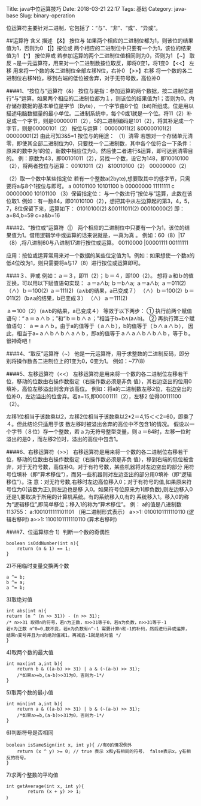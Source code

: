 Title: java中位运算技巧
Date: 2018-03-21 22:17
Tags: 基础
Category: java-base
Slug: binary-operation



位运算符主要针对二进制，它包括了：“与”、“非”、“或”、“异或”。

##运算符 含义 描述
【&】 按位与 如果两个相应的二进制位都为1，则该位的结果值为1，否则为0
【|】按位或 两个相应的二进制位中只要有一个为1，该位的结果值为1
【^】 按位异或 若参加运算的两个二进制位值相同则为0，否则为1
【~】 取反 ~是一元运算符，用来对一个二进制数按位取反，即将0变1，将1变0
【<<】 左移 用来将一个数的各二进制位全部左移N位，右补0
【>>】右移 将一个数的各二进制位右移N位，移到右端的低位被舍弃，对于无符号数，高位补0

####1、“按位与”运算符（&）
按位与是指：参加运算的两个数据，按二进制位进行“与”运算。如果两个相应的二进制位都为１，则该位的结果值为1；否则为0。内存储存数据的基本单位是字节（Byte），一个字节由8个位（bit)所组成。位是用以描述电脑数据量的最小单位。二进制系统中，每个0或1就是一个位。将11（2）补足成一个字节，则是00000011（2），5的二进制编码是101（2），将其补足成一个字节，则是00000101（2）
按位与运算：
00000011(2)
&00000101(2)
00000001(2)
由此可知3&5=1
按位与的用途：
（1）清零
若想对一个存储单元清零，即使其全部二进制位为0，只要找一个二进制数，其中各个位符合一下条件：
原来的数中为1的位，新数中相应位为0。然后使二者进行&运算，即可达到清零目的。
例：原数为43，即00101011（2），另找一个数，设它为148，即10010100（2），将两者按位与运算：
00101011（2）
&10010100（2）
00000000（2）

（2）取一个数中某些指定位
若有一个整数a(2byte),想要取其中的低字节，只需要将a与8个1按位与即可。
a 00101100 10101100
b 00000000 11111111
c 00000000 10101100
（3）保留指定位：
与一个数进行“按位与”运算，此数在该位取1.
例如：有一数84，即01010100（2），想把其中从左边算起的第3，4，5，7，8位保留下来，运算如下：
01010100(2)
&00111011(2)
00010000(2)
即：a=84,b=59
    c=a&b=16

####2、“按位或”运算符（|）
两个相应的二进制位中只要有一个为1，该位的结果值为1。借用逻辑学中或运算的话来说就是，一真为真
。
例如：60（8）|17（8）,将八进制60与八进制17进行按位或运算。
00110000
|00001111
00111111 

应用：按位或运算常用来对一个数据的某些位定值为1。例如：如果想使一个数a的低4位改为1，则只需要将a与17（8）进行按位或运算即可。

####３、异或
例如：ａ＝３，即11（2）；ｂ＝４，即100（2）。
想将ａ和ｂ的值互换，可以用以下赋值语句实现：
    ａ＝a∧b;
    ｂ＝b∧a;
    ａ＝a∧b;
ａ＝011(2)
    （∧）ｂ＝100(2)
ａ＝111(2)（a∧b的结果，a已变成７）
    （∧）ｂ＝100(2)
ｂ＝011(2)（b∧a的结果，b已变成３）
    （∧）ａ＝111(2)

ａ＝100（2）（a∧b的结果，a已变成４）
等效于以下两步：
    ① 执行前两个赋值语句：“ａ＝ａ∧ｂ；”和“ｂ＝ｂ∧ａ；”相当于b=b∧(a∧b)。
    ② 再执行第三个赋值语句： ａ＝ａ∧ｂ。由于a的值等于（ａ∧ｂ），b的值等于（ｂ∧ａ∧ｂ），
因此，相当于a=ａ∧ｂ∧ｂ∧ａ∧ｂ，即a的值等于ａ∧ａ∧ｂ∧ｂ∧ｂ，等于ｂ。
很神奇吧！

####4、“取反”运算符（~）
他是一元运算符，用于求整数的二进制反码，即分别将操作数各二进制位上的1变为0，0变为1。
例如：~77(8)

####5、左移运算符（<<）
左移运算符是用来将一个数的各二进制位左移若干位，移动的位数由右操作数指定（右操作数必须是非负
值），其右边空出的位用0填补，高位左移溢出则舍弃该高位。
例如：将a的二进制数左移2位，右边空出的位补0，左边溢出的位舍弃。若a=15,即00001111（2），左移2
位得00111100（2）。

左移1位相当于该数乘以2，左移2位相当于该数乘以2*2＝4,15＜＜2=60，即乘了４。但此结论只适用于该
数左移时被溢出舍弃的高位中不包含1的情况。
    假设以一个字节（８位）存一个整数，若ａ为无符号整型变量，则ａ＝64时，左移一位时溢出的是0
，而左移2位时，溢出的高位中包含1。

####6、右移运算符（>>）
右移运算符是用来将一个数的各二进制位右移若干位，移动的位数由右操作数指定（右操作数必须是非负
值），移到右端的低位被舍弃，对于无符号数，高位补0。对于有符号数，某些机器将对左边空出的部分
用符号位填补（即“算术移位”），而另一些机器则对左边空出的部分用0填补（即“逻辑移位”）。注
意：对无符号数,右移时左边高位移入0；对于有符号的值,如果原来符号位为0(该数为正),则左边也是移
入0。如果符号位原来为1(即负数),则左边移入0还是1,要取决于所用的计算机系统。有的系统移入0,有的
系统移入1。移入0的称为“逻辑移位”,即简单移位；移入1的称为“算术移位”。 
例： a的值是八进制数113755： 
   a:1001011111101101 （用二进制形式表示）
   a>>1: 0100101111110110 (逻辑右移时)
   a>>1: 1100101111110110 (算术右移时)

####7、位运算综合
1）判断一个数的奇偶性
```
boolean isOddNumber(int n){  
    return (n & 1) == 1;  
}                                                  
```
2)不用临时变量交换两个数
```
a ^= b;  
b ^= a;  
a ^= b;  
```
3)取绝对值
```
int abs(int n){  
return (n ^ (n >> 31)) - (n >> 31);  
/* n>>31 取得n的符号，若n为正数，n>>31等于0，若n为负数，n>>31等于-1 
若n为正数 n^0=0,数不变，若n为负数有n^-1 需要计算n和-1的补码，然后进行异或运算， 
结果n变号并且为n的绝对值减1，再减去-1就是绝对值 */  
}  
```
4)取两个数的最大值
```
int max(int a,int b){  
    return b & ((a-b) >> 31) | a & (~(a-b) >> 31);  
    /*如果a>=b,(a-b)>>31为0，否则为-1*/  
}  
```
5)取两个数的最小值
```
int min(int a,int b){  
    return a & ((a-b) >> 31) | b & (~(a-b) >> 31);  
    /*如果a>=b,(a-b)>>31为0，否则为-1*/  
}  
```
6)判断符号是否相同
```
boolean isSameSign(int x, int y){ //有0的情况例外  
    return (x ^ y) >= 0; // true 表示 x和y有相同的符号， false表示x，y有相反的符号。  
}  
```
7)求两个整数的平均值
```
int getAverage(int x, int y){  
        return (x + y) >> 1;   
｝ 
```
